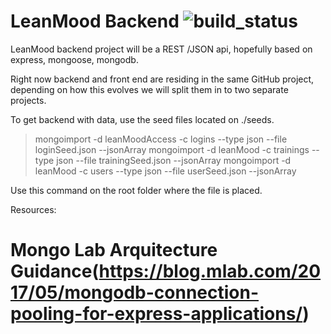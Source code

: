 # LeanMood Backend ![build_status](https://travis-ci.org/Lemoncode/LeanMoodBackend.svg?branch=master)

LeanMood backend project will be a REST /JSON api, hopefully based on express, mongoose, mongodb.

Right now backend and front end are residing in the same GitHub project, depending on how this evolves we will split them in to two separate projects.


To get backend with data, use the seed files located on ./seeds.

>mongoimport -d leanMoodAccess -c logins --type json --file loginSeed.json --jsonArray
>mongoimport -d leanMood -c trainings --type json --file trainingSeed.json --jsonArray
>mongoimport -d leanMood -c users --type json --file userSeed.json --jsonArray

Use this command on the root folder where the file is placed.

Resources:
# Mongo Lab Arquitecture Guidance(https://blog.mlab.com/2017/05/mongodb-connection-pooling-for-express-applications/)
